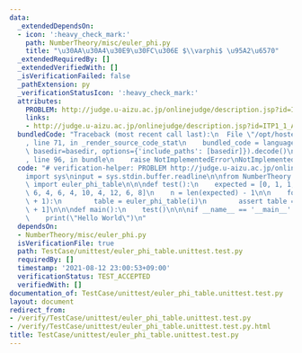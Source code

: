 ```yaml
---
data:
  _extendedDependsOn:
  - icon: ':heavy_check_mark:'
    path: NumberTheory/misc/euler_phi.py
    title: "\u30AA\u30A4\u30E9\u30FC\u306E $\\varphi$ \u95A2\u6570"
  _extendedRequiredBy: []
  _extendedVerifiedWith: []
  _isVerificationFailed: false
  _pathExtension: py
  _verificationStatusIcon: ':heavy_check_mark:'
  attributes:
    PROBLEM: http://judge.u-aizu.ac.jp/onlinejudge/description.jsp?id=ITP1_1_A
    links:
    - http://judge.u-aizu.ac.jp/onlinejudge/description.jsp?id=ITP1_1_A
  bundledCode: "Traceback (most recent call last):\n  File \"/opt/hostedtoolcache/Python/3.10.4/x64/lib/python3.10/site-packages/onlinejudge_verify/documentation/build.py\"\
    , line 71, in _render_source_code_stat\n    bundled_code = language.bundle(stat.path,\
    \ basedir=basedir, options={'include_paths': [basedir]}).decode()\n  File \"/opt/hostedtoolcache/Python/3.10.4/x64/lib/python3.10/site-packages/onlinejudge_verify/languages/python.py\"\
    , line 96, in bundle\n    raise NotImplementedError\nNotImplementedError\n"
  code: "# verification-helper: PROBLEM http://judge.u-aizu.ac.jp/onlinejudge/description.jsp?id=ITP1_1_A\n\
    import sys\ninput = sys.stdin.buffer.readline\n\nfrom NumberTheory.misc.euler_phi\
    \ import euler_phi_table\n\n\ndef test():\n    expected = [0, 1, 1, 2, 2, 4, 2,\
    \ 6, 4, 6, 4, 10, 4, 12, 6, 8]\n    n = len(expected) - 1\n\n    for i in range(n\
    \ + 1):\n        table = euler_phi_table(i)\n        assert table == expected[:i\
    \ + 1]\n\n\ndef main():\n    test()\n\n\nif __name__ == '__main__':\n    main()\n\
    \    print(\"Hello World\")\n"
  dependsOn:
  - NumberTheory/misc/euler_phi.py
  isVerificationFile: true
  path: TestCase/unittest/euler_phi_table.unittest.test.py
  requiredBy: []
  timestamp: '2021-08-12 23:00:53+09:00'
  verificationStatus: TEST_ACCEPTED
  verifiedWith: []
documentation_of: TestCase/unittest/euler_phi_table.unittest.test.py
layout: document
redirect_from:
- /verify/TestCase/unittest/euler_phi_table.unittest.test.py
- /verify/TestCase/unittest/euler_phi_table.unittest.test.py.html
title: TestCase/unittest/euler_phi_table.unittest.test.py
---
```


